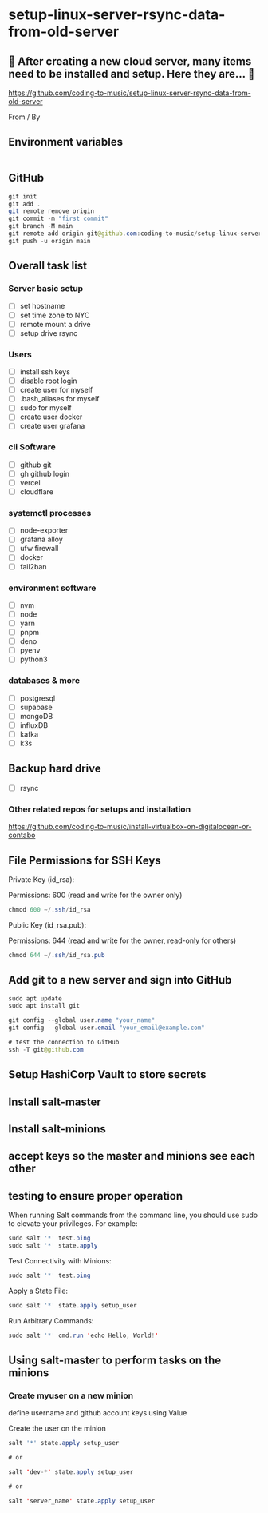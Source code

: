 # setup-linux-server-rsync-data-from-old-server

## 🚀 After creating a new cloud server, many items need to be installed and setup. Here they are... 🚀

https://github.com/coding-to-music/setup-linux-server-rsync-data-from-old-server

From / By

## Environment variables

```java

```

## GitHub

```java
git init
git add .
git remote remove origin
git commit -m "first commit"
git branch -M main
git remote add origin git@github.com:coding-to-music/setup-linux-server-rsync-data-from-old-server.git
git push -u origin main
```

## Overall task list

### Server basic setup

- [ ] set hostname
- [ ] set time zone to NYC
- [ ] remote mount a drive
- [ ] setup drive rsync

### Users

- [ ] install ssh keys
- [ ] disable root login
- [ ] create user for myself
- [ ] .bash_aliases for myself
- [ ] sudo for myself
- [ ] create user docker
- [ ] create user grafana

### cli Software

- [ ] github git
- [ ] gh github login
- [ ] vercel
- [ ] cloudflare

### systemctl processes

- [ ] node-exporter
- [ ] grafana alloy
- [ ] ufw firewall
- [ ] docker
- [ ] fail2ban

### environment software

- [ ] nvm
- [ ] node
- [ ] yarn
- [ ] pnpm
- [ ] deno
- [ ] pyenv
- [ ] python3

### databases & more

- [ ] postgresql
- [ ] supabase
- [ ] mongoDB
- [ ] influxDB
- [ ] kafka
- [ ] k3s

## Backup hard drive

- [ ] rsync

### Other related repos for setups and installation

https://github.com/coding-to-music/install-virtualbox-on-digitalocean-or-contabo


## File Permissions for SSH Keys
Private Key (id_rsa):

Permissions: 600 (read and write for the owner only)

```java
chmod 600 ~/.ssh/id_rsa
```

Public Key (id_rsa.pub):

Permissions: 644 (read and write for the owner, read-only for others)

```java
chmod 644 ~/.ssh/id_rsa.pub
```

## Add git to a new server and sign into GitHub

```java
sudo apt update
sudo apt install git

git config --global user.name "your_name"
git config --global user.email "your_email@example.com"

# test the connection to GitHub
ssh -T git@github.com
```



## Setup HashiCorp Vault to store secrets

## Install salt-master

## Install salt-minions

## accept keys so the master and minions see each other

## testing to ensure proper operation

When running Salt commands from the command line, you should use sudo to elevate your privileges. For example:

```java
sudo salt '*' test.ping
sudo salt '*' state.apply
```

Test Connectivity with Minions:

```java
sudo salt '*' test.ping
```

Apply a State File:

```java
sudo salt '*' state.apply setup_user
```

Run Arbitrary Commands:

```java
sudo salt '*' cmd.run 'echo Hello, World!'
```

## Using salt-master to perform tasks on the minions

### Create myuser on a new minion

define username and github account keys using Value

Create the user on the minion

```java
salt '*' state.apply setup_user

# or

salt 'dev-*' state.apply setup_user

# or

salt 'server_name' state.apply setup_user

```


